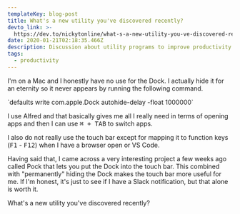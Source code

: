 ```yaml
---
templateKey: blog-post
title: What's a new utility you've discovered recently?
devto_link: >-
  https://dev.to/nickytonline/what-s-a-new-utility-you-ve-discovered-recently-nel
date: 2020-01-21T02:18:35.466Z
description: Discussion about utility programs to improve productivity
tags:
  - productivity
---
```

I'm on a Mac and I honestly have no use for the Dock. I actually hide it for an eternity so it never appears by running the following command.



\`defaults write com.apple.Dock autohide-delay -float 1000000\`



I use Alfred and that basically gives me all I really need in terms of opening apps and then I can use <kbd>⌘ + TAB</kbd> to switch apps.



I also do not really use the touch bar except for mapping it to function keys (<kbd>F1</kbd> - <kbd>F12</kbd>) when I have a browser open or VS Code.



Having said that, I came across a very interesting project a few weeks ago called Pock that lets you put the Dock into the touch bar. This combined with "permanently" hiding the Dock makes the touch bar more useful for me. If I'm honest, it's just to see if I have a Slack notification, but that alone is worth it.



What's a new utility you've discovered recently?
